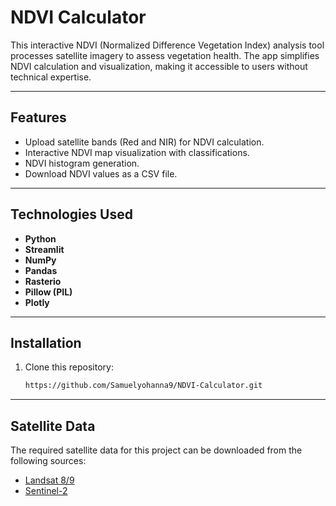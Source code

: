 #  NDVI Calculator

This interactive NDVI (Normalized Difference Vegetation Index) analysis tool processes satellite imagery to assess vegetation health. The app simplifies NDVI calculation and visualization, making it accessible to users without technical expertise.  

---

## Features  
- Upload satellite bands (Red and NIR) for NDVI calculation.  
- Interactive NDVI map visualization with classifications.  
- NDVI histogram generation.  
- Download NDVI values as a CSV file.  

---

## Technologies Used  
- **Python**  
- **Streamlit**  
- **NumPy**  
- **Pandas**  
- **Rasterio**  
- **Pillow (PIL)**  
- **Plotly**  

---

## Installation  
1. Clone this repository:  
   ```bash
   https://github.com/Samuelyohanna9/NDVI-Calculator.git

---
## Satellite Data
The required satellite data for this project can be downloaded from the following sources:
- [Landsat 8/9](https://earthexplorer.usgs.gov/)
- [Sentinel-2](https://scihub.copernicus.eu/)



